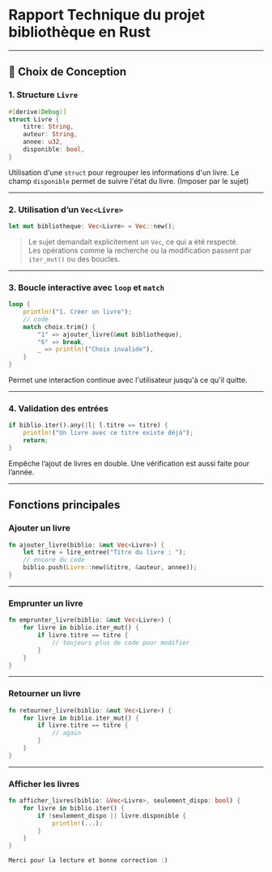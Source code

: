 
# Rapport Technique du projet bibliothèque en Rust

---

## 🧱 Choix de Conception

### 1. Structure `Livre`

```rust
#[derive(Debug)]
struct Livre {
    titre: String,
    auteur: String,
    annee: u32,
    disponible: bool,
}
```

Utilisation d'une `struct` pour regrouper les informations d'un livre. Le champ `disponible` permet de suivre l'état du livre. (Imposer par le sujet)

---

### 2. Utilisation d’un `Vec<Livre>`

```rust
let mut bibliotheque: Vec<Livre> = Vec::new();
```

> Le sujet demandait explicitement un `Vec`, ce qui a été respecté.  
> Les opérations comme la recherche ou la modification passent par `iter_mut()` ou des boucles.

---

### 3. Boucle interactive avec `loop` et `match`

```rust
loop {
    println!("1. Créer un livre");
    // code
    match choix.trim() {
        "1" => ajouter_livre(&mut bibliotheque),
        "6" => break,
        _ => println!("Choix invalide"),
    }
}
```

Permet une interaction continue avec l'utilisateur jusqu'à ce qu'il quitte.

---

### 4. Validation des entrées

```rust
if biblio.iter().any(|l| l.titre == titre) {
    println!("Un livre avec ce titre existe déjà");
    return;
}
```

Empêche l’ajout de livres en double. Une vérification est aussi faite pour l’année.

---

## Fonctions principales

### Ajouter un livre

```rust
fn ajouter_livre(biblio: &mut Vec<Livre>) {
    let titre = lire_entree("Titre du livre : ");
    // encore du code
    biblio.push(Livre::new(&titre, &auteur, annee));
}
```

---

### Emprunter un livre

```rust
fn emprunter_livre(biblio: &mut Vec<Livre>) {
    for livre in biblio.iter_mut() {
        if livre.titre == titre {
            // toujours plus de code pour modifier
        }
    }
}
```

---

### Retourner un livre

```rust
fn retourner_livre(biblio: &mut Vec<Livre>) {
    for livre in biblio.iter_mut() {
        if livre.titre == titre {
            // again
        }
    }
}
```

---

### Afficher les livres

```rust
fn afficher_livres(biblio: &Vec<Livre>, seulement_dispo: bool) {
    for livre in biblio.iter() {
        if !seulement_dispo || livre.disponible {
            println!(...);
        }
    }
}

Merci pour la lecture et bonne correction :)
